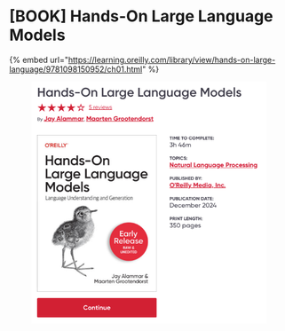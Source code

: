 # \[BOOK] Hands-On Large Language Models

{% embed url="https://learning.oreilly.com/library/view/hands-on-large-language/9781098150952/ch01.html" %}

<figure><img src="../../../.gitbook/assets/image (50).png" alt=""><figcaption></figcaption></figure>

